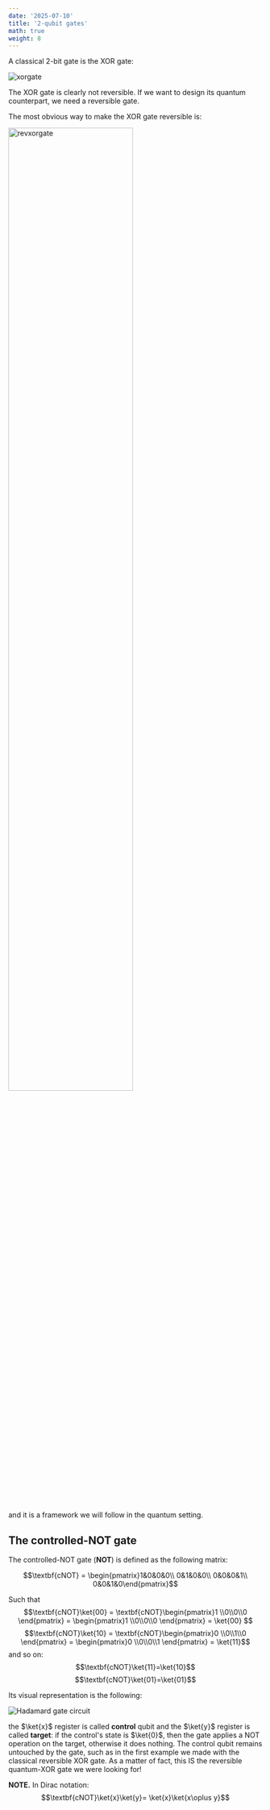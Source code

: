 ```yaml
---
date: '2025-07-10'
title: '2-qubit gates'
math: true
weight: 8
---
```


A classical 2-bit gate is the XOR gate:

<img class="light-invertible" src="../images/xorgate.png" alt="xorgate"/>

The XOR gate is clearly not reversible. If we want to design its quantum counterpart, we need a reversible gate.

The most obvious way to make the XOR gate reversible is:

<img class="light-invertible" src="../images/revxorgate.svg" alt="revxorgate" style='height: 70%; width: 70%; object-fit: contain'/>

and it is a framework we will follow in the quantum setting.


## The controlled-NOT gate
The controlled-NOT gate ($\textbf{NOT}$) is defined as the following matrix:

$$\textbf{cNOT} = \begin{pmatrix}1&0&0&0\\ 
                        0&1&0&0\\
                        0&0&0&1\\
                        0&0&1&0\end{pmatrix}$$

Such that 
$$\textbf{cNOT}\ket{00} = \textbf{cNOT}\begin{pmatrix}1 \\0\\0\\0 \end{pmatrix} = \begin{pmatrix}1 \\0\\0\\0 \end{pmatrix} = \ket{00}  $$
 $$\textbf{cNOT}\ket{10} = \textbf{cNOT}\begin{pmatrix}0 \\0\\1\\0 \end{pmatrix} = \begin{pmatrix}0 \\0\\0\\1 \end{pmatrix} = \ket{11}$$
 and so on:
 $$\textbf{cNOT}\ket{11}=\ket{10}$$
  $$\textbf{cNOT}\ket{01}=\ket{01}$$


Its visual representation is the following: 

<img class="light-invertible" src="../images/cnotgate.png" alt="Hadamard gate circuit"/>

the $\ket{x}$ register is called $\textbf{control}$ qubit and the $\ket{y}$ register is called $\textbf{target}$: if the control's state is $\ket{0}$, then the gate applies a NOT operation on the target, otherwise it does nothing. The control qubit remains untouched by the gate, such as in the first example we made with the classical reversible XOR gate. As a matter of fact, this IS the reversible quantum-XOR gate we were looking for!

$\textbf{NOTE.}$ In Dirac notation: $$\textbf{cNOT}\ket{x}\ket{y}= \ket{x}\ket{x\oplus y}$$





